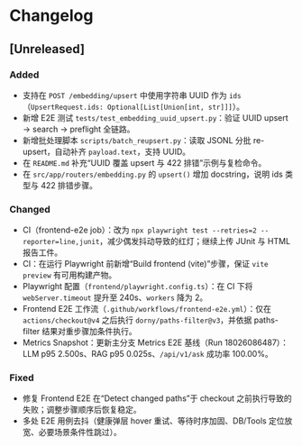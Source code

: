 # Changelog

## [Unreleased]

### Added
- 支持在 `POST /embedding/upsert` 中使用字符串 UUID 作为 `ids`（`UpsertRequest.ids: Optional[List[Union[int, str]]]`）。
- 新增 E2E 测试 `tests/test_embedding_uuid_upsert.py`：验证 UUID upsert → search → preflight 全链路。
- 新增批处理脚本 `scripts/batch_reupsert.py`：读取 JSONL 分批 re-upsert，自动补齐 `payload.text`，支持 UUID。
- 在 `README.md` 补充“UUID 覆盖 upsert 与 422 排错”示例与复检命令。
- 在 `src/app/routers/embedding.py` 的 `upsert()` 增加 docstring，说明 ids 类型与 422 排错步骤。

### Changed
- CI（frontend-e2e job）：改为 `npx playwright test --retries=2 --reporter=line,junit`，减少偶发抖动导致的红灯；继续上传 JUnit 与 HTML 报告工件。
- CI：在运行 Playwright 前新增“Build frontend (vite)”步骤，保证 `vite preview` 有可用构建产物。
- Playwright 配置（`frontend/playwright.config.ts`）：在 CI 下将 `webServer.timeout` 提升至 240s、`workers` 降为 2。
- Frontend E2E 工作流（`.github/workflows/frontend-e2e.yml`）：仅在 `actions/checkout@v4` 之后执行 `dorny/paths-filter@v3`，并依据 paths-filter 结果对重步骤加条件执行。
- Metrics Snapshot：更新主分支 Metrics E2E 基线（Run 18026086487）：LLM p95 2.500s、RAG p95 0.025s、`/api/v1/ask` 成功率 100.00%。

### Fixed
- 修复 Frontend E2E 在“Detect changed paths”于 checkout 之前执行导致的失败；调整步骤顺序后恢复稳定。
- 多处 E2E 用例去抖（健康弹层 hover 重试、等待时序加固、DB/Tools 定位放宽、必要场景条件性跳过）。
